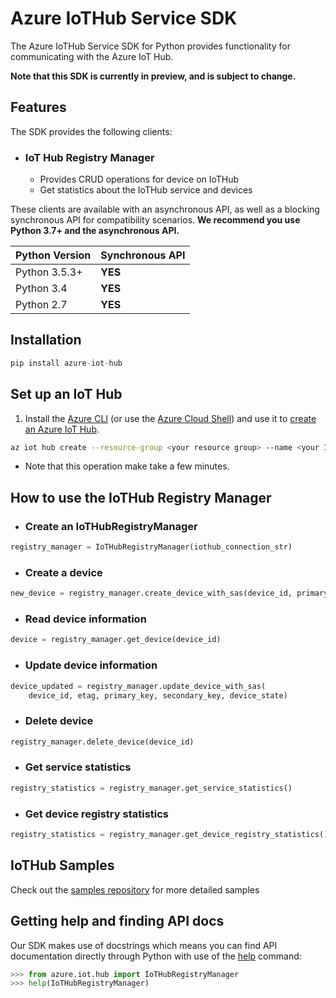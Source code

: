 # Azure IoTHub Service  SDK

The Azure IoTHub Service SDK for Python provides functionality for communicating with the Azure IoT Hub.

**Note that this SDK is currently in preview, and is subject to change.**

## Features

The SDK provides the following clients:

* ### IoT Hub Registry Manager

  * Provides CRUD operations for device on IoTHub
  * Get statistics about the IoTHub service and devices

These clients are available with an asynchronous API, as well as a blocking synchronous API for compatibility scenarios. **We recommend you use Python 3.7+ and the asynchronous API.**

| Python Version | Synchronous API |
| -------------- | --------------- |
| Python 3.5.3+  | **YES**         |
| Python 3.4     | **YES**         |
| Python 2.7     | **YES**         |

## Installation

```python
pip install azure-iot-hub
```

## Set up an IoT Hub

1. Install the [Azure CLI](https://docs.microsoft.com/en-us/cli/azure/install-azure-cli?view=azure-cli-latest) (or use the [Azure Cloud Shell](https://shell.azure.com/)) and use it to [create an Azure IoT Hub](https://docs.microsoft.com/en-us/cli/azure/iot/hub?view=azure-cli-latest#az-iot-hub-create).

```bash
az iot hub create --resource-group <your resource group> --name <your IoT Hub name>
```

* Note that this operation make take a few minutes.

## How to use the IoTHub Registry Manager

* ### Create an IoTHubRegistryManager

```python
registry_manager = IoTHubRegistryManager(iothub_connection_str)
```

* ### Create a device

```python
new_device = registry_manager.create_device_with_sas(device_id, primary_key, secondary_key, device_state)
```

* ### Read device information

```python
device = registry_manager.get_device(device_id)
```

* ### Update device information

```python
device_updated = registry_manager.update_device_with_sas(
    device_id, etag, primary_key, secondary_key, device_state)
```

* ### Delete device

```python
registry_manager.delete_device(device_id)
```

* ### Get service statistics

```python
registry_statistics = registry_manager.get_service_statistics()
```

* ### Get device registry statistics

```python
registry_statistics = registry_manager.get_device_registry_statistics()
```

## IoTHub Samples

Check out the [samples repository](https://github.com/Azure/azure-iot-sdk-python/tree/master/azure-iot-hub/samples) for more detailed samples

## Getting help and finding API docs

Our SDK makes use of docstrings which means you can find API documentation directly through Python with use of the [help](https://docs.python.org/3/library/functions.html#help) command:

```python
>>> from azure.iot.hub import IoTHubRegistryManager
>>> help(IoTHubRegistryManager)
```
